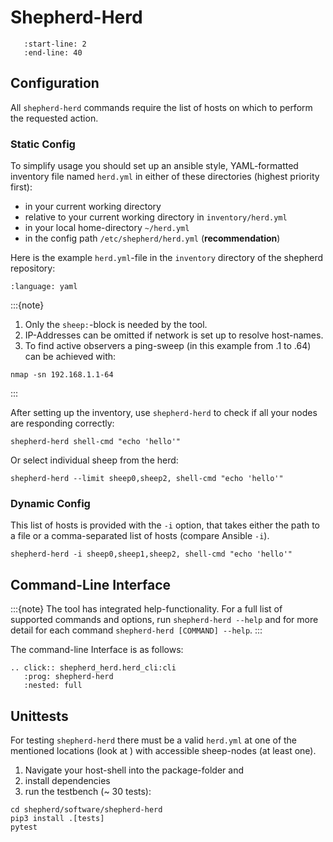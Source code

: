 # Shepherd-Herd

```{include} ../../software/shepherd-herd/README.md
   :start-line: 2
   :end-line: 40
```

## Configuration

All `shepherd-herd` commands require the list of hosts on which to perform the requested action.

### Static Config

To simplify usage you should set up an ansible style, YAML-formatted inventory file named `herd.yml` in either of these directories (highest priority first):

- in your current working directory
- relative to your current working directory in `inventory/herd.yml`
- in your local home-directory `~/herd.yml`
- in the config path `/etc/shepherd/herd.yml` (**recommendation**)

Here is the example `herd.yml`-file in the `inventory` directory of the shepherd repository:

```{literalinclude} ../../inventory/herd.yml
:language: yaml
```

:::{note}
1. Only the `sheep:`-block is needed by the tool.
2. IP-Addresses can be omitted if network is set up to resolve host-names.
3. To find active observers a ping-sweep (in this example from .1 to .64) can be achieved with:

```Shell
nmap -sn 192.168.1.1-64
```
:::

After setting up the inventory, use `shepherd-herd` to check if all your nodes are responding correctly:

```Shell
shepherd-herd shell-cmd "echo 'hello'"
```

Or select individual sheep from the herd:

```Shell
shepherd-herd --limit sheep0,sheep2, shell-cmd "echo 'hello'"
```

### Dynamic Config

This list of hosts is provided with the `-i` option, that takes either the path to a file or a comma-separated list of hosts (compare Ansible `-i`).

```Shell
shepherd-herd -i sheep0,sheep1,sheep2, shell-cmd "echo 'hello'"
```

## Command-Line Interface

:::{note}
The tool has integrated help-functionality. For a full list of supported commands and options, run `shepherd-herd --help` and for more detail for each command `shepherd-herd [COMMAND] --help`.
:::

The command-line Interface is as follows:

```{eval-rst}
.. click:: shepherd_herd.herd_cli:cli
   :prog: shepherd-herd
   :nested: full
```

## Unittests

For testing `shepherd-herd` there must be a valid `herd.yml` at one of the mentioned locations (look at [](#configuration)) with accessible sheep-nodes (at least one).

1. Navigate your host-shell into the package-folder and
2. install dependencies
3. run the testbench (~ 30 tests):

```Shell
cd shepherd/software/shepherd-herd
pip3 install .[tests]
pytest
```
